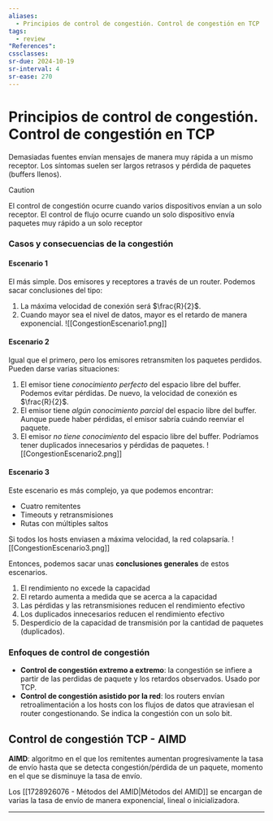 ```yaml
---
aliases:
  - Principios de control de congestión. Control de congestión en TCP
tags:
  - review
"References":
cssclasses:
sr-due: 2024-10-19
sr-interval: 4
sr-ease: 270
---
```

# Principios de control de congestión. Control de congestión en TCP

Demasiadas fuentes envían mensajes de manera muy rápida a un mismo receptor. Los síntomas suelen ser largos retrasos y pérdida de paquetes (buffers llenos).

>[!CAUTION]
>El control de congestión ocurre cuando varios dispositivos envían a un solo receptor. El control de flujo ocurre cuando un solo dispositivo envía paquetes muy rápido a un solo receptor

### Casos y consecuencias de la congestión

#### Escenario 1

El más simple. Dos emisores y receptores a través de un router. Podemos sacar conclusiones del tipo:
1. La máxima velocidad de conexión será $\frac{R}{2}$.
2. Cuando mayor sea el nivel de datos, mayor es el retardo de manera exponencial.
![[CongestionEscenario1.png]]
#### Escenario 2

Igual que el primero, pero los emisores retransmiten los paquetes perdidos. Pueden darse varias situaciones:
1. El emisor tiene *conocimiento perfecto* del espacio libre del buffer. Podemos evitar pérdidas. De nuevo, la velocidad de conexión es $\frac{R}{2}$.
2. El emisor tiene *algún conocimiento parcial* del espacio libre del buffer. Aunque puede haber pérdidas, el emisor sabría cuándo reenviar el paquete.
3. El emisor *no tiene conocimiento* del espacio libre del buffer. Podríamos tener duplicados innecesarios y pérdidas de paquetes.
![[CongestionEscenario2.png]]

#### Escenario 3

Este escenario es más complejo, ya que podemos encontrar:
- Cuatro remitentes
- Timeouts y retransmisiones
- Rutas con múltiples saltos

Si todos los hosts enviasen a máxima velocidad, la red colapsaría.
![[CongestionEscenario3.png]]

Entonces, podemos sacar unas **conclusiones generales** de estos escenarios.
1. El rendimiento no excede la capacidad
2. El retardo aumenta a medida que se acerca a la capacidad
3. Las pérdidas y las retransmisiones reducen el rendimiento efectivo
4. Los duplicados innecesarios reducen el rendimiento efectivo 
5. Desperdicio de la capacidad de transmisión por la cantidad de paquetes (duplicados).

### Enfoques de control de congestión

- **Control de congestión extremo a extremo**: la congestión se infiere a partir de las perdidas de paquete y los retardos observados. Usado por TCP.
- **Control de congestión asistido por la red**: los routers envían retroalimentación a los hosts con los flujos de datos que atraviesan el router congestionando. Se indica la congestión con un solo bit.

## Control de congestión TCP - AIMD

**AIMD**: algoritmo en el que los remitentes aumentan progresivamente la tasa de envío hasta que se detecta congestión/pérdida de un paquete, momento en el que se disminuye la tasa de envío. 

Los [[1728926076 - Métodos del AMID|Métodos del AMID]] se encargan de varias la tasa de envío de manera exponencial, lineal o inicializadora.
***